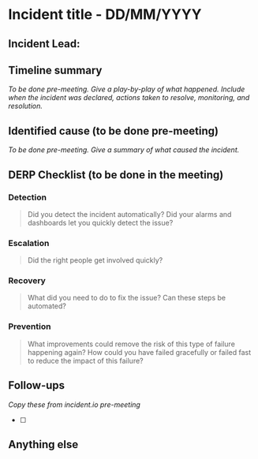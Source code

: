 # Incident title - DD/MM/YYYY
## Incident Lead:

## Timeline summary 
_To be done pre-meeting. Give a play-by-play of what happened. Include when the incident was declared, actions taken to resolve, monitoring, and resolution._

## Identified cause (to be done pre-meeting)
_To be done pre-meeting. Give a summary of what caused the incident._

## DERP Checklist (to be done in the meeting)

### Detection
> Did you detect the incident automatically? Did your alarms and dashboards let you quickly detect the issue?

### Escalation
> Did the right people get involved quickly?

### Recovery
> What did you need to do to fix the issue? Can these steps be automated?

### Prevention
> What improvements could remove the risk of this type of failure happening again? How could you have failed gracefully or failed fast to reduce the impact of this failure?

## Follow-ups
_Copy these from incident.io pre-meeting_

- [ ] 

## Anything else
